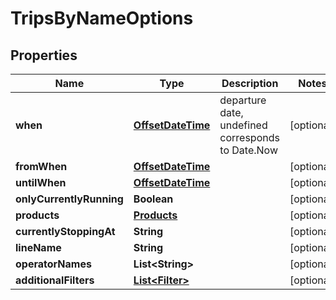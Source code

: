 # TripsByNameOptions

## Properties
Name | Type | Description | Notes
------------ | ------------- | ------------- | -------------
**when** | [**OffsetDateTime**](OffsetDateTime.md) | departure date, undefined corresponds to Date.Now |  [optional]
**fromWhen** | [**OffsetDateTime**](OffsetDateTime.md) |  |  [optional]
**untilWhen** | [**OffsetDateTime**](OffsetDateTime.md) |  |  [optional]
**onlyCurrentlyRunning** | **Boolean** |  |  [optional]
**products** | [**Products**](Products.md) |  |  [optional]
**currentlyStoppingAt** | **String** |  |  [optional]
**lineName** | **String** |  |  [optional]
**operatorNames** | **List&lt;String&gt;** |  |  [optional]
**additionalFilters** | [**List&lt;Filter&gt;**](Filter.md) |  |  [optional]
